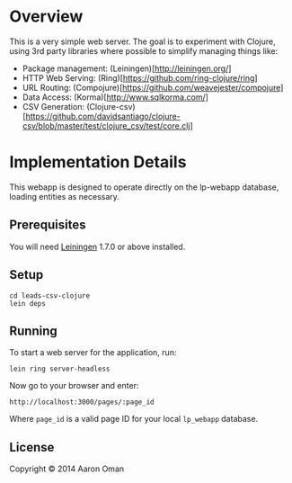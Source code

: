 # Overview

This is a very simple web server.
The goal is to experiment with Clojure, using 3rd party libraries where possible
to simplify managing things like:

- Package management: (Leiningen)[http://leiningen.org/]
- HTTP Web Serving: (Ring)[https://github.com/ring-clojure/ring]
- URL Routing: (Compojure)[https://github.com/weavejester/compojure]
- Data Access: (Korma)[http://www.sqlkorma.com/]
- CSV Generation: (Clojure-csv)[https://github.com/davidsantiago/clojure-csv/blob/master/test/clojure_csv/test/core.clj]

# Implementation Details
This webapp is designed to operate directly on the lp-webapp database, loading
entities as necessary.

## Prerequisites

You will need [Leiningen][1] 1.7.0 or above installed.

[1]: https://github.com/technomancy/leiningen

## Setup

```
cd leads-csv-clojure
lein deps
```

## Running

To start a web server for the application, run:

```
lein ring server-headless
```

Now go to your browser and enter:

```
http://localhost:3000/pages/:page_id
```

Where `page_id` is a valid page ID for your local `lp_webapp` database.

## License

Copyright © 2014 Aaron Oman
